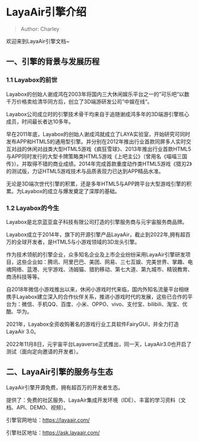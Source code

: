 # LayaAir引擎介绍

> Author: Charley 

欢迎来到LayaAir引擎文档~

## 一、引擎的背景与发展历程

### 1.1 Layabox的前世

Layabox的创始人谢成鸿在2003年将国内三大休闲娱乐平台之一的”可乐吧“以数千万价格卖给清华同方后，创立了3D端游研发公司”中娱在线“。

Layabox公司成立时的引擎技术骨干均来自于追随谢成鸿多年的3D端游引擎核心成员，时间最长者达10多年。

早在2011年底，Layabox的创始人谢成鸿就成立了LAYA实验室，开始研究可同时发布APP和HTML5的通用型引擎。并分别在2012年推出行业首款同屏多人实时交互对战的休闲对战类大型HTML5游戏《疯狂雪球》、2013年推出行业首款HTML5与APP同时发行的大型卡牌策略类HTML5游戏《上吧主公》（曾用名《喵喵三国传》）。并取得不错的商业成绩。2014年完成首款重度动作类HTML5游戏《猎刃2》的测试版，力证HTML5游戏技术与品质表现力已达到APP精品水准。

无论是3D端次世代引擎的积累，还是多年HTML5与APP跨平台大型游戏引擎的积累。为Layabox的成立与爆发奠定了深厚的基础。

### 1.2 Layabox的今生

Layabox是北京蓝亚盒子科技有限公司打造的引擎服务商与元宇宙服务商品牌。

Layabox成立于2014年，旗下的开源引擎产品LayaAir，截止到2022年,拥有超百万的全球开发者，是HTML5与小游戏领域的3D龙头引擎。

作为技术领航的引擎企业，众多知名企业及上市企业纷纷采用LayaAir引擎研发项目，这些企业如：腾讯、阿里巴巴、美团、网易、三七互娱、完美世界、掌趣、电魂网络、蓝港、光宇游戏、汤姆猫、猎豹移动、第七大道、第九城市、精锐教育、商汤科技等等。

自2018年微信小游戏推出以来，休闲小游戏时代来临，国内外知名流量平台相继携手Layabox建立深入的合作伙伴关系，推进小游戏时代的发展，这些已合作的平台为：微信、手机QQ、百度、小米、OPPO、vivo、支付宝、bilibili、淘宝、优酷、华为。

2021年，Layabox全资收购著名的游戏行业工具软件FairyGUI，并全力打造LayaAir 3.0。

2022年11月8日，元宇宙平台Layaverse正式推出，同一天，LayaAir3.0也开启了测试（面向定向邀请的开发者）。



## 二、LayaAir引擎的服务与生态

LayaAir引擎开源免费，拥有超百万的开发者生态。

提供了：免费的社区服务、LayaAir集成开发环境（IDE）、丰富的学习资料（文档、API、DEMO、视频）。

引擎官网地址：https://layaair.com/

引擎社区地址：https://ask.layaair.com/